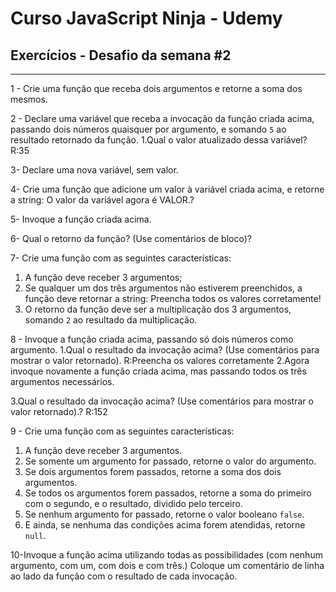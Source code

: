 # Curso JavaScript Ninja - Udemy

## Exercícios - Desafio da semana #2

---

1 - Crie uma função que receba dois argumentos e retorne a soma dos mesmos.

2 - Declare uma variável que receba a invocação da função criada acima, passando dois números quaisquer por argumento, e somando `5` ao resultado retornado da função.
1.Qual o valor atualizado dessa variável?
R:35

3- Declare uma nova variável, sem valor.

4- Crie uma função que adicione um valor à variável criada acima, e retorne a string:
O valor da variável agora é VALOR.?

5- Invoque a função criada acima.

6- Qual o retorno da função? (Use comentários de bloco)?

7- Crie uma função com as seguintes características:

1. A função deve receber 3 argumentos;
2. Se qualquer um dos três argumentos não estiverem preenchidos, a função deve retornar a string:
   Preencha todos os valores corretamente!
3. O retorno da função deve ser a multiplicação dos 3 argumentos, somando `2` ao resultado da multiplicação.

8 - Invoque a função criada acima, passando só dois números como argumento.
1.Qual o resultado da invocação acima? (Use comentários para mostrar o valor retornado).
R:Preencha os valores corretamente
2.Agora invoque novamente a função criada acima, mas passando todos os três argumentos necessários.

3.Qual o resultado da invocação acima? (Use comentários para mostrar o valor retornado).?
R:152

9 - Crie uma função com as seguintes características:

1. A função deve receber 3 argumentos.
2. Se somente um argumento for passado, retorne o valor do argumento.
3. Se dois argumentos forem passados, retorne a soma dos dois argumentos.
4. Se todos os argumentos forem passados, retorne a soma do primeiro com o segundo, e o resultado, dividido pelo terceiro.
5. Se nenhum argumento for passado, retorne o valor booleano `false`.
6. E ainda, se nenhuma das condições acima forem atendidas, retorne `null`.

10-Invoque a função acima utilizando todas as possibilidades (com nenhum argumento, com um, com dois e com três.) Coloque um comentário de linha ao lado da função com o resultado de cada invocação.
